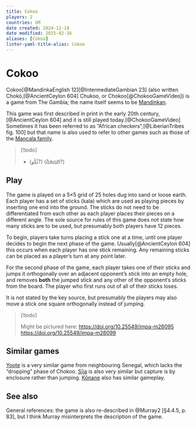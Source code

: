 ```yaml
---
title: Cokoo
players: 2
countries: GM
date created: 2024-12-18
date modified: 2025-02-16
aliases: [Cokoo]
linter-yaml-title-alias: Cokoo
---
```

# Cokoo

<span lang="mnk" class="aka noun">Cokoo</span>[@MandinkaEnglish 12][@IntermediateGambian 23] (also written Chokō,[@AncientCeylon 604] Chukoo, or Chokoo[@ChokooGameVideo]) is a game from The Gambia; the name itself seems to be <a href="https://en.wikipedia.org/wiki/Mandinka_language">Mandinkan</a>. 

This game was first described in print in the early 20th century,[@AncientCeylon 604] and it is still played today.[@ChokooGameVideo] Sometimes it has been referred to as “African checkers”,[@LiberianTribes fig. 100] but that name is also used to refer to other games such as those of the [Mancala family](articles/families/mancala-games/mancala-games.md).

> [!todo]
>  * (ثُكُو?) (<span lang="ff-Adlm" class="aka noun">𞤕𞤮𞤳𞤮𞥅</span>?)


## Play

The game is played on a 5×5 grid of 25 holes dug into sand or loose earth. Each player has a set of sticks (<span lang="mnk">kala</span>) which are used as playing pieces by inserting one end into the ground. The sticks do not need to be differentiated from each other as each player places their pieces on a different angle. The sole source for rules of this game does not state how many sticks are to be used, but presumably both players have 12 pieces.

To begin, players take turns placing a stick one at a time, until one player decides to begin the next phase of the game. Usually[@AncientCeylon 604] this occurs when each player has one stick remaining. Any remaining sticks can be placed as a player’s turn at any point later.

For the second phase of the game, each player takes one of their sticks and jumps it orthogonally over an adjacent opponent’s stick into an empty hole, and removes **both** the jumped stick and any other of the opponent’s sticks from the board. The player who first runs out of all of their sticks loses.

It is not stated by the key source, but presumably the players may also move a stick one square orthogonally instead of jumping.

> [!todo]
>
> Might be pictured here:
> https://doi.org/10.25549/impa-m26095
> https://doi.org/10.25549/impa-m26099

## Similar games

[Yoote](games/yoote/yoote.md)  is a very similar game from neighbouring Senegal, which lacks the “dropping” phase of Chokoo. [Sīja](games/sija/sija.md) is also very similar but capture is by enclosure rather than jumping. [Kōnane](games/konane/konane.md) also has similar gameplay.

## See also

General references: the game is also re-described in @Murray2 [§4.4.5, p. 83], but I think Murray misinterprets the description of the game.
